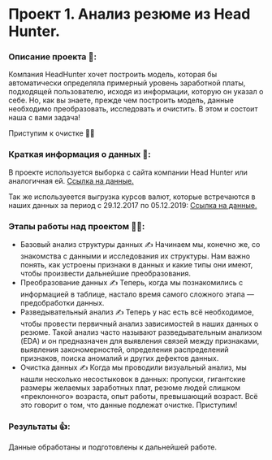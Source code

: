 # Проект 1. Анализ резюме из Head Hunter.


### Описание проекта 🌟:  
Компания HeadHunter хочет построить модель, которая бы автоматически определяла примерный уровень заработной платы, подходящей пользователю, исходя из информации, которую он указал о себе. Но, как вы знаете, прежде чем построить модель, данные необходимо преобразовать, исследовать и очистить. В этом и состоит наша с вами задача!

Приступим к очистке 🧹🧺

### Краткая информация о данных 📖:
</p>
В проекте используется выборка с сайта компании Head Hunter или аналогичная ей.
  <a href="https://drive.google.com/file/d/1Kb78mAWYKcYlellTGhIjPI-bCcKbGuTn/view?usp=sharing"> Ссылка на данные.</a>
</p>

<p>
Так же используеется выгрузка курсов валют, которые встречаются в наших данных за период с 29.12.2017 по 05.12.2019:
  <a href="https://lms.skillfactory.ru/asset-v1:SkillFactory+DST-3.0+28FEB2021+type@asset+block@ExchangeRates.zip"> Ссылка на данные.</a>
</p>
  

### Этапы работы над проектом 👩‍💻:  
- Базовый анализ структуры данных
✍ Начинаем мы, конечно же, со знакомства с данными и исследования их структуры. Нам важно понять, как устроены признаки в данных и какие типы они имеют, чтобы произвести дальнейшие преобразования.
- Преобразование данных
✍ Теперь, когда мы познакомились с информацией в таблице, настало время самого сложного этапа — предобработки данных.
- Разведывательный анализ
✍ Теперь у нас есть всё необходимое, чтобы провести первичный анализ зависимостей в наших данных о резюме. Такой анализ часто называют разведывательным анализом (EDA) и он предназначен для выявления связей между признаками, выявления закономерностей, определения распределений признаков, поиска аномалий и других дефектов данных.
- Очистка данных
✍ Когда мы проводили визуальный анализ, мы нашли несколько несостыковок в данных: пропуски, гигантские размеры желаемых заработных плат, резюме людей слишком «преклонного» возраста, опыт работы, превышающий возраст.
Всё это говорит о том, что данные подлежат очистке. Приступим!


### Результаты 👍:  
Данные обработаны и подготовлены к дальнейшей работе.
